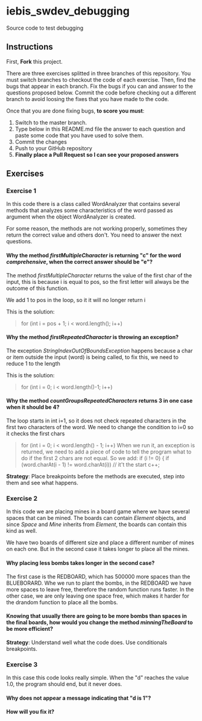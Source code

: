 # iebis_swdev_debugging
Source code to test debugging

## Instructions
First, **Fork** this project.

There are three exercises splitted in three branches of this repository. You must switch branches to checkout the code of each exercise.
Then, find the bugs that appear in each branch.
Fix the bugs if you can and answer to the questions proposed below.
Commit the code before checking out a different branch to avoid loosing the fixes that you have made to the code.

Once that you are done fixing bugs, **to score you must**:
1. Switch to the master branch.
2. Type below in this README.md file the answer to each question and paste some code that you have used to solve them.
3. Commit the changes
4. Push to your GitHub repository
5. **Finally place a Pull Request so I can see your proposed answers**


## Exercises
### Exercise 1
In this code there is a class called WordAnalyzer that contains several methods that analyzes some characteristics of the word passed as argument when the object WordAnalyzer is created.

For some reason, the methods are not working properly, sometimes they return the correct value and others don't. You need to answer the next questions.

#### Why the method _firstMultipleCharacter_ is returning "c" for the word _comprehensive_, when the correct answer should be "e"?
The method _firstMultipleCharacter_ returns the value of the first char of the input, this is because i is equal to pos, so the first letter will always be the outcome of this function.

We add 1 to pos in the loop, so it it will no longer return i


This is the solution:

>for (int i = pos + 1; i < word.length(); i++)
#### Why the method _firstRepeatedCharacter_ is throwing an exception?
The exception _StringIndexOutOfBoundsException_ happens because a char or item outside the input (word) is being called, to fix this, we need to reduce 1 to the length 

This is the solution:
>for (int i = 0; i < word.length()-1; i++)

#### Why the method _countGroupsRepeatedCharacters_ returns 3 in one case when it should be 4?
The loop starts in int i=1, so it does not check repeated characters in the first two characters of the word. We need to change the condition to i=0 so it checks the first chars
>for (int i = 0; i < word.length() - 1; i++)
When we run it, an exception is returned, we need to add a piece of code to tell the program what to do if the first 2 chars are not equal. So we add:
> if (i != 0) {
           if (word.charAt(i - 1) != word.charAt(i)) // it't the start
            c++;

**Strategy**: Place breakpoints before the methods are executed, step into them and see what happens.


### Exercise 2
In this code we are placing mines in a board game where we have several spaces that can be mined. 
The boards can contain _Element_ objects, and since _Space_ and _Mine_ inherits from _Element_, the boards can contain this kind as well.

We have two boards of different size and place a different number of mines on each one. But in the second case it takes longer to place all the mines.

#### Why placing less bombs takes longer in the second case?
The first case is the REDBOARD, which has 500000 more spaces than the BLUEBORARD. Whe we run to plant the bombs, in the REDBOARD we have more spaces to leave free, therefore the random function runs faster. In the other case, we are only leaving one space free, which makes it harder for the drandom function to place all the bombs.
#### Knowing that usually there are going to be more bombs than spaces in the final boards, how would you change the method _minningTheBoard_ to be more efficient?

**Strategy**: Understand well what the code does. Use conditionals breakpoints.


### Exercise 3
In this case this code looks really simple. When the "d" reaches the value 1.0, the program should end, but it never does.

#### Why does not appear a message indicating that "d is 1"?
#### How will you fix it?
